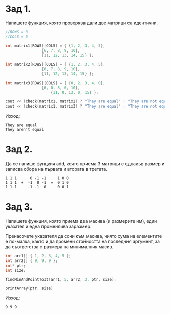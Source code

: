 # Зад 1. 
Напишете функция, която проверява дали две матрици са идентични.

```cpp
//ROWS = 3
//COLS = 5

int matrix1[ROWS][COLS] = { {1, 2, 3, 4, 5},
			    {6, 7, 8, 9, 10},
			    {11, 12, 13, 14, 15} };

int matrix2[ROWS][COLS] = { {1, 2, 3, 4, 5},
			    {6, 7, 8, 9, 10},
			    {11, 12, 13, 14, 15} };
                           
int matrix3[ROWS][COLS] = { {0, 2, 3, 4, 0},
			    {6, 0, 8, 0, 10},
		            {11, 0, 13, 0, 15} };

cout << (check(matrix1, matrix2) ? "They are equal" : "They are not equal") << endl;
cout << (check(matrix1, matrix3) ? "They are equal" : "They are not equal") << endl;
```

Изход:
```
They are equal
They aren't equal
```

# Зад 2.
Да се напише фунцкия add, която приема 3 матрици с еднакъв размер и записва сбора на първата и втората в третата.
```
1 1 1      0 -1 -1     1 0 0
1 1 1  +  -1  0 -1  =  0 1 0
1 1 1     -1 -1  0     0 0 1
```


# Зад 3. 
Напишете функция, която приема два масива (и размерите им), един указател и една променлива заразмер.

Пренасочете указателя да сочи към масива, чиято сума на елементите е по-малка, както и да промени стойността на последния аргумент, за да съответства с размера на минималния масив.

```cpp
int arr1[] { 1, 2, 3, 4, 5 };
int arr2[] { 9, 9, 9 };
int* ptr;
int size;

findMinAndPointToIt(arr1, 5, arr2, 3, ptr, size);

printArray(ptr, size)
```
Изход:
```
9 9 9
```

